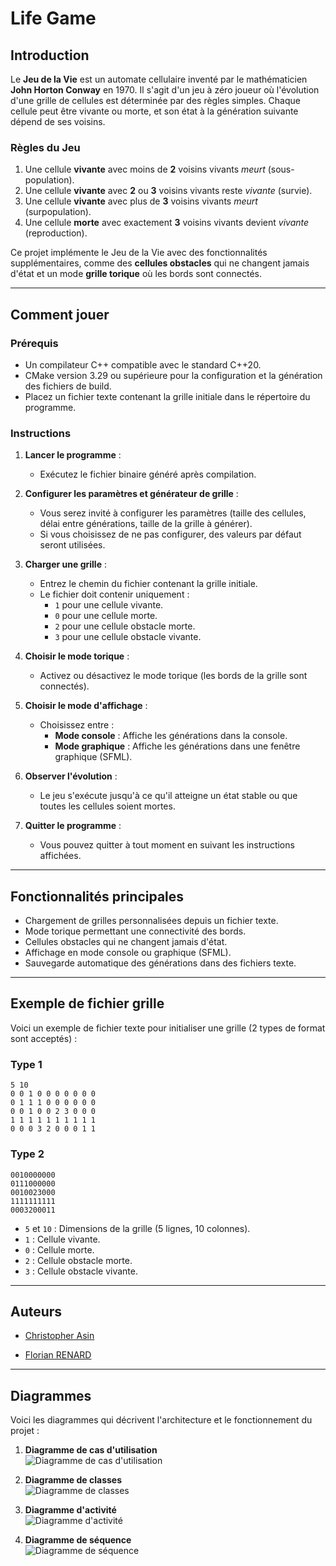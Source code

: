 # Life Game

## Introduction

Le **Jeu de la Vie** est un automate cellulaire inventé par le mathématicien **John Horton Conway** en 1970. Il s'agit d'un jeu à zéro joueur où l'évolution d'une grille de cellules est déterminée par des règles simples. Chaque cellule peut être vivante ou morte, et son état à la génération suivante dépend de ses voisins.

### Règles du Jeu
1. Une cellule **vivante** avec moins de **2** voisins vivants _meurt_ (sous-population).
2. Une cellule **vivante** avec **2** ou **3** voisins vivants reste _vivante_ (survie).
3. Une cellule **vivante** avec plus de **3** voisins vivants _meurt_ (surpopulation).
4. Une cellule **morte** avec exactement **3** voisins vivants devient _vivante_ (reproduction).

Ce projet implémente le Jeu de la Vie avec des fonctionnalités supplémentaires, comme des **cellules obstacles** qui ne changent jamais d'état et un mode **grille torique** où les bords sont connectés.

---

## Comment jouer

### Prérequis
- Un compilateur C++ compatible avec le standard C++20.
- CMake version 3.29 ou supérieure pour la configuration et la génération des fichiers de build.
- Placez un fichier texte contenant la grille initiale dans le répertoire du programme.

### Instructions
1. **Lancer le programme** :
    - Exécutez le fichier binaire généré après compilation.

2. **Configurer les paramètres et générateur de grille** :
    - Vous serez invité à configurer les paramètres (taille des cellules, délai entre générations, taille de la grille à générer).
    - Si vous choisissez de ne pas configurer, des valeurs par défaut seront utilisées.

3. **Charger une grille** :
    - Entrez le chemin du fichier contenant la grille initiale.
    - Le fichier doit contenir uniquement :
        - `1` pour une cellule vivante.
        - `0` pour une cellule morte.
        - `2` pour une cellule obstacle morte.
        - `3` pour une cellule obstacle vivante.

4. **Choisir le mode torique** :
    - Activez ou désactivez le mode torique (les bords de la grille sont connectés).

5. **Choisir le mode d'affichage** :
    - Choisissez entre :
        - **Mode console** : Affiche les générations dans la console.
        - **Mode graphique** : Affiche les générations dans une fenêtre graphique (SFML).

6. **Observer l'évolution** :
    - Le jeu s'exécute jusqu'à ce qu'il atteigne un état stable ou que toutes les cellules soient mortes.

7. **Quitter le programme** :
    - Vous pouvez quitter à tout moment en suivant les instructions affichées.

---

## Fonctionnalités principales

- Chargement de grilles personnalisées depuis un fichier texte.
- Mode torique permettant une connectivité des bords.
- Cellules obstacles qui ne changent jamais d'état.
- Affichage en mode console ou graphique (SFML).
- Sauvegarde automatique des générations dans des fichiers texte.

---

## Exemple de fichier grille

Voici un exemple de fichier texte pour initialiser une grille (2 types de format sont acceptés) :
### Type 1
```plaintext
5 10
0 0 1 0 0 0 0 0 0 0
0 1 1 1 0 0 0 0 0 0
0 0 1 0 0 2 3 0 0 0
1 1 1 1 1 1 1 1 1 1
0 0 0 3 2 0 0 0 1 1
```
### Type 2
```plaintext
0010000000
0111000000
0010023000
1111111111
0003200011
```

- `5` et `10` : Dimensions de la grille (5 lignes, 10 colonnes).
- `1` : Cellule vivante.
- `0` : Cellule morte.
- `2` : Cellule obstacle morte.
- `3` : Cellule obstacle vivante.

---

## Auteurs
- [Christopher Asin](https://www.github.com/RiperPro03)


- [Florian RENARD](https://github.com/foxTBT)

---

## Diagrammes

Voici les diagrammes qui décrivent l'architecture et le fonctionnement du projet :

1. **Diagramme de cas d'utilisation**  
   ![Diagramme de cas d'utilisation](https://i.imgur.com/AfAVwDm.png)

2. **Diagramme de classes**  
   ![Diagramme de classes](https://i.imgur.com/hEnywei.png)

3. **Diagramme d'activité**  
   ![Diagramme d'activité](https://i.imgur.com/LgByHiM.png)

4. **Diagramme de séquence**  
   ![Diagramme de séquence](https://i.imgur.com/vcZia2Q.png)
